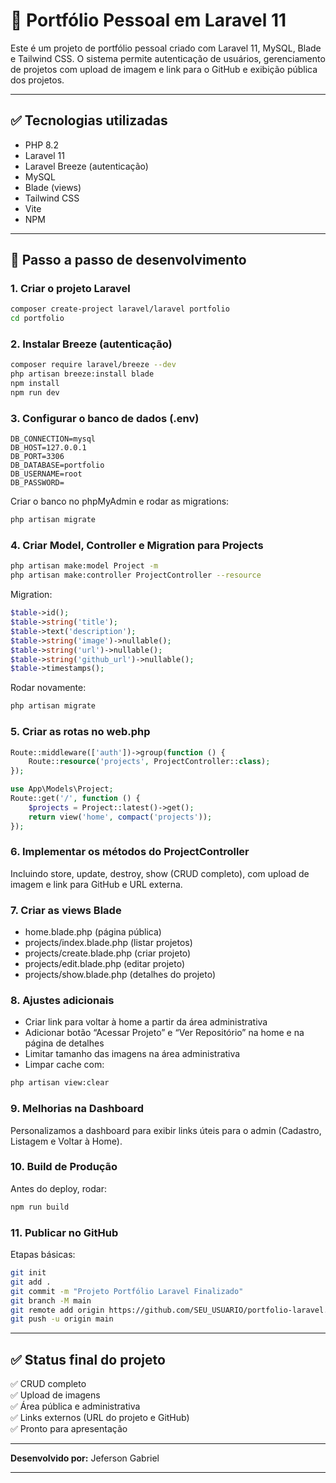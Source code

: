 
# 🚀 Portfólio Pessoal em Laravel 11

Este é um projeto de portfólio pessoal criado com Laravel 11, MySQL, Blade e Tailwind CSS. O sistema permite autenticação de usuários, gerenciamento de projetos com upload de imagem e link para o GitHub e exibição pública dos projetos.

---

## ✅ Tecnologias utilizadas
- PHP 8.2
- Laravel 11
- Laravel Breeze (autenticação)
- MySQL
- Blade (views)
- Tailwind CSS
- Vite
- NPM

---

## 📌 Passo a passo de desenvolvimento

### 1. Criar o projeto Laravel
```bash
composer create-project laravel/laravel portfolio
cd portfolio
```

### 2. Instalar Breeze (autenticação)
```bash
composer require laravel/breeze --dev
php artisan breeze:install blade
npm install
npm run dev
```

### 3. Configurar o banco de dados (.env)
```
DB_CONNECTION=mysql
DB_HOST=127.0.0.1
DB_PORT=3306
DB_DATABASE=portfolio
DB_USERNAME=root
DB_PASSWORD=
```
Criar o banco no phpMyAdmin e rodar as migrations:
```bash
php artisan migrate
```

### 4. Criar Model, Controller e Migration para Projects
```bash
php artisan make:model Project -m
php artisan make:controller ProjectController --resource
```

Migration:
```php
$table->id();
$table->string('title');
$table->text('description');
$table->string('image')->nullable();
$table->string('url')->nullable();
$table->string('github_url')->nullable();
$table->timestamps();
```

Rodar novamente:
```bash
php artisan migrate
```

### 5. Criar as rotas no web.php
```php
Route::middleware(['auth'])->group(function () {
    Route::resource('projects', ProjectController::class);
});

use App\Models\Project;
Route::get('/', function () {
    $projects = Project::latest()->get();
    return view('home', compact('projects'));
});
```

### 6. Implementar os métodos do ProjectController
Incluindo store, update, destroy, show (CRUD completo), com upload de imagem e link para GitHub e URL externa.

### 7. Criar as views Blade
- home.blade.php (página pública)
- projects/index.blade.php (listar projetos)
- projects/create.blade.php (criar projeto)
- projects/edit.blade.php (editar projeto)
- projects/show.blade.php (detalhes do projeto)

### 8. Ajustes adicionais
- Criar link para voltar à home a partir da área administrativa
- Adicionar botão “Acessar Projeto” e “Ver Repositório” na home e na página de detalhes
- Limitar tamanho das imagens na área administrativa
- Limpar cache com:
```bash
php artisan view:clear
```

### 9. Melhorias na Dashboard
Personalizamos a dashboard para exibir links úteis para o admin (Cadastro, Listagem e Voltar à Home).

### 10. Build de Produção
Antes do deploy, rodar:
```bash
npm run build
```

### 11. Publicar no GitHub
Etapas básicas:
```bash
git init
git add .
git commit -m "Projeto Portfólio Laravel Finalizado"
git branch -M main
git remote add origin https://github.com/SEU_USUARIO/portfolio-laravel.git
git push -u origin main
```

---

## ✅ Status final do projeto

✅ CRUD completo  
✅ Upload de imagens  
✅ Área pública e administrativa  
✅ Links externos (URL do projeto e GitHub)  
✅ Pronto para apresentação

---

**Desenvolvido por:** Jeferson Gabriel

---
